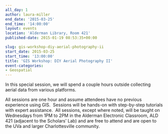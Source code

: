 ```yaml
---
all_day: 1
author: laura-miller
end_date: '2015-03-25'
end_time: '14:00:00'
layout: events
location: 'Alderman Library, Room 421'
published-date: 2015-01-19 08:53:35+00:00

slug: gis-workshop-diy-aerial-photography-ii
start_date: 2015-03-25
start_time: '13:00:00'
title: 'GIS Workshop: DIY Aerial Photography II'
event-categories:
- Geospatial
---
```


In this special session, we will spend a couple hours outside collecting aerial data from various platforms.

All sessions are one hour and assume attendees have no previous experience using GIS.  Sessions will be hands-on with step-by-step tutorials with expert assistance.  All sessions, except where noted, will be taught on Wednesdays from 1PM to 2PM in the Alderman Electronic Classroom, ALD 421 (adjacent to the Scholars’ Lab) and are free to attend and are open to the UVa and larger Charlottesville community.
